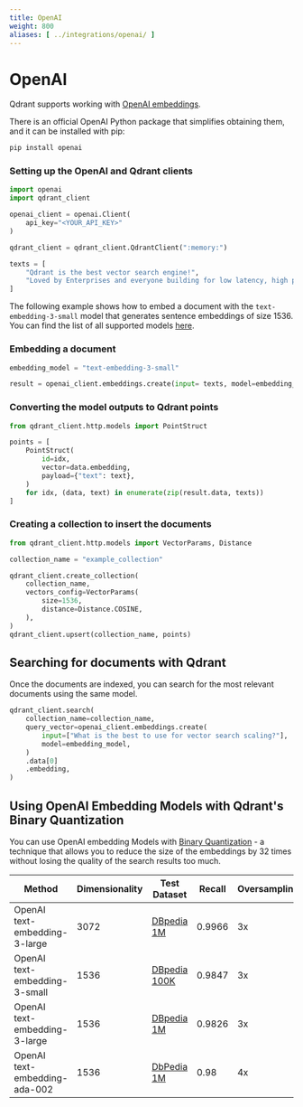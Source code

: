 ```yaml
---
title: OpenAI 
weight: 800
aliases: [ ../integrations/openai/ ]
---
```


# OpenAI

Qdrant supports working with [OpenAI embeddings](https://platform.openai.com/docs/guides/embeddings/embeddings).

There is an official OpenAI Python package that simplifies obtaining them, and it can be installed with pip:

```bash
pip install openai
```

### Setting up the OpenAI and Qdrant clients

```python
import openai
import qdrant_client

openai_client = openai.Client(
    api_key="<YOUR_API_KEY>"
)

qdrant_client = qdrant_client.QdrantClient(":memory:")

texts = [
    "Qdrant is the best vector search engine!",
    "Loved by Enterprises and everyone building for low latency, high performance, and scale.",
]
```

The following example shows how to embed a document with the `text-embedding-3-small` model that generates sentence embeddings of size 1536. You can find the list of all supported models [here](https://platform.openai.com/docs/models/embeddings).

### Embedding a document

```python
embedding_model = "text-embedding-3-small"

result = openai_client.embeddings.create(input= texts, model=embedding_model)
```

### Converting the model outputs to Qdrant points

```python
from qdrant_client.http.models import PointStruct

points = [
    PointStruct(
        id=idx,
        vector=data.embedding,
        payload={"text": text},
    )
    for idx, (data, text) in enumerate(zip(result.data, texts))
]
```

### Creating a collection to insert the documents

```python
from qdrant_client.http.models import VectorParams, Distance

collection_name = "example_collection"

qdrant_client.create_collection(
    collection_name,
    vectors_config=VectorParams(
        size=1536,
        distance=Distance.COSINE,
    ),
)
qdrant_client.upsert(collection_name, points)
```

## Searching for documents with Qdrant

Once the documents are indexed, you can search for the most relevant documents using the same model.

```python
qdrant_client.search(
    collection_name=collection_name,
    query_vector=openai_client.embeddings.create(
        input=["What is the best to use for vector search scaling?"],
        model=embedding_model,
    )
    .data[0]
    .embedding,
)
```

## Using OpenAI Embedding Models with Qdrant's Binary Quantization

You can use OpenAI embedding Models with [Binary Quantization](/articles/binary-quantization/) - a technique that allows you to reduce the size of the embeddings by 32 times without losing the quality of the search results too much.


|Method|Dimensionality|Test Dataset|Recall|Oversampling|
|-|-|-|-|-|
|OpenAI text-embedding-3-large|3072|[DBpedia 1M](https://huggingface.co/datasets/Qdrant/dbpedia-entities-openai3-text-embedding-3-large-3072-1M) | 0.9966|3x|
|OpenAI text-embedding-3-small|1536|[DBpedia 100K](https://huggingface.co/datasets/Qdrant/dbpedia-entities-openai3-text-embedding-3-small-1536-100K)| 0.9847|3x|
|OpenAI text-embedding-3-large|1536|[DBpedia 1M](https://huggingface.co/datasets/Qdrant/dbpedia-entities-openai3-text-embedding-3-large-1536-1M)| 0.9826|3x|
|OpenAI text-embedding-ada-002|1536|[DbPedia 1M](https://huggingface.co/datasets/KShivendu/dbpedia-entities-openai-1M) |0.98|4x|
